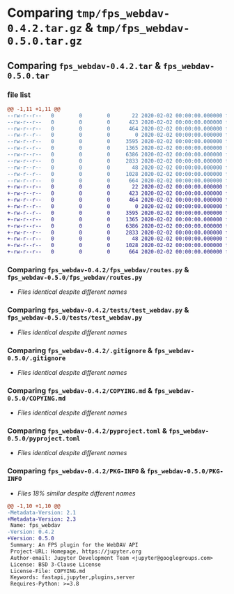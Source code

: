 # Comparing `tmp/fps_webdav-0.4.2.tar.gz` & `tmp/fps_webdav-0.5.0.tar.gz`

## Comparing `fps_webdav-0.4.2.tar` & `fps_webdav-0.5.0.tar`

### file list

```diff
@@ -1,11 +1,11 @@
--rw-r--r--   0        0        0       22 2020-02-02 00:00:00.000000 fps_webdav-0.4.2/fps_webdav/__init__.py
--rw-r--r--   0        0        0      423 2020-02-02 00:00:00.000000 fps_webdav-0.4.2/fps_webdav/config.py
--rw-r--r--   0        0        0      464 2020-02-02 00:00:00.000000 fps_webdav-0.4.2/fps_webdav/main.py
--rw-r--r--   0        0        0        0 2020-02-02 00:00:00.000000 fps_webdav-0.4.2/fps_webdav/py.typed
--rw-r--r--   0        0        0     3595 2020-02-02 00:00:00.000000 fps_webdav-0.4.2/fps_webdav/routes.py
--rw-r--r--   0        0        0     1365 2020-02-02 00:00:00.000000 fps_webdav-0.4.2/tests/test_webdav.py
--rw-r--r--   0        0        0     6386 2020-02-02 00:00:00.000000 fps_webdav-0.4.2/.gitignore
--rw-r--r--   0        0        0     2833 2020-02-02 00:00:00.000000 fps_webdav-0.4.2/COPYING.md
--rw-r--r--   0        0        0       48 2020-02-02 00:00:00.000000 fps_webdav-0.4.2/README.md
--rw-r--r--   0        0        0     1028 2020-02-02 00:00:00.000000 fps_webdav-0.4.2/pyproject.toml
--rw-r--r--   0        0        0      664 2020-02-02 00:00:00.000000 fps_webdav-0.4.2/PKG-INFO
+-rw-r--r--   0        0        0       22 2020-02-02 00:00:00.000000 fps_webdav-0.5.0/fps_webdav/__init__.py
+-rw-r--r--   0        0        0      423 2020-02-02 00:00:00.000000 fps_webdav-0.5.0/fps_webdav/config.py
+-rw-r--r--   0        0        0      464 2020-02-02 00:00:00.000000 fps_webdav-0.5.0/fps_webdav/main.py
+-rw-r--r--   0        0        0        0 2020-02-02 00:00:00.000000 fps_webdav-0.5.0/fps_webdav/py.typed
+-rw-r--r--   0        0        0     3595 2020-02-02 00:00:00.000000 fps_webdav-0.5.0/fps_webdav/routes.py
+-rw-r--r--   0        0        0     1365 2020-02-02 00:00:00.000000 fps_webdav-0.5.0/tests/test_webdav.py
+-rw-r--r--   0        0        0     6386 2020-02-02 00:00:00.000000 fps_webdav-0.5.0/.gitignore
+-rw-r--r--   0        0        0     2833 2020-02-02 00:00:00.000000 fps_webdav-0.5.0/COPYING.md
+-rw-r--r--   0        0        0       48 2020-02-02 00:00:00.000000 fps_webdav-0.5.0/README.md
+-rw-r--r--   0        0        0     1028 2020-02-02 00:00:00.000000 fps_webdav-0.5.0/pyproject.toml
+-rw-r--r--   0        0        0      664 2020-02-02 00:00:00.000000 fps_webdav-0.5.0/PKG-INFO
```

### Comparing `fps_webdav-0.4.2/fps_webdav/routes.py` & `fps_webdav-0.5.0/fps_webdav/routes.py`

 * *Files identical despite different names*

### Comparing `fps_webdav-0.4.2/tests/test_webdav.py` & `fps_webdav-0.5.0/tests/test_webdav.py`

 * *Files identical despite different names*

### Comparing `fps_webdav-0.4.2/.gitignore` & `fps_webdav-0.5.0/.gitignore`

 * *Files identical despite different names*

### Comparing `fps_webdav-0.4.2/COPYING.md` & `fps_webdav-0.5.0/COPYING.md`

 * *Files identical despite different names*

### Comparing `fps_webdav-0.4.2/pyproject.toml` & `fps_webdav-0.5.0/pyproject.toml`

 * *Files identical despite different names*

### Comparing `fps_webdav-0.4.2/PKG-INFO` & `fps_webdav-0.5.0/PKG-INFO`

 * *Files 18% similar despite different names*

```diff
@@ -1,10 +1,10 @@
-Metadata-Version: 2.1
+Metadata-Version: 2.3
 Name: fps_webdav
-Version: 0.4.2
+Version: 0.5.0
 Summary: An FPS plugin for the WebDAV API
 Project-URL: Homepage, https://jupyter.org
 Author-email: Jupyter Development Team <jupyter@googlegroups.com>
 License: BSD 3-Clause License
 License-File: COPYING.md
 Keywords: fastapi,jupyter,plugins,server
 Requires-Python: >=3.8
```


